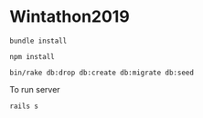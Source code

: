 # Wintathon2019

`bundle install`

`npm install`

`bin/rake db:drop db:create db:migrate db:seed`

To run server

`rails s`
